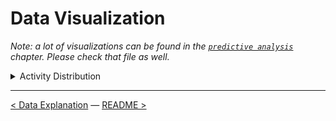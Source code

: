 # Data Visualization

*Note: a lot of visualizations can be found in the [`predictive analysis`](../Predictive%20Analysis/visualizing_the_outcome_of_a_model.md) chapter. Please check that file as well.*

<details><summary>Activity Distribution</summary>

This has already been shown in the [data exploration](data_exploration.md) chapter. The distribution of all lab activities. After visualizing this it was clear that `springen` and `traplopen` was measured differently compared to the other activities.

![](../Images/Data%20Preprocessing/activity-distribution.png)

</details>

---

[<  Data Explanation](data_explanation.md) — [README >](../README.md)